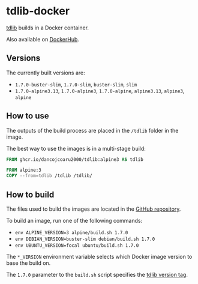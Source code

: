 # tdlib-docker

[tdlib](https://github.com/tdlib/td) builds in a Docker container.

Also available on [DockerHub](https://hub.docker.com/repository/docker/kbruen/tdlib).

## Versions

The currently built versions are:

- `1.7.0-buster-slim`, `1.7.0-slim`, `buster-slim`, `slim`
- `1.7.0-alpine3.13`, `1.7.0-alpine3`, `1.7.0-alpine`, `alpine3.13`, `alpine3`, `alpine`

## How to use

The outputs of the build process are placed in the `/tdlib` folder in the image.

The best way to use the images is in a multi-stage build:

```dockerfile
FROM ghcr.io/dancojcoaru2000/tdlib:alpine3 AS tdlib

FROM alpine:3
COPY --from=tdlib /tdlib /tdlib/
```

## How to build

The files used to build the images are located in the [GitHub repository](https://github.com/dancojocaru2000/tdlib-docker).

To build an image, run one of the following commands:

- `env ALPINE_VERSION=3 alpine/build.sh 1.7.0`
- `env DEBIAN_VERSION=buster-slim debian/build.sh 1.7.0`
- `env UBUNTU_VERSION=focal ubuntu/build.sh 1.7.0`

The `*_VERSION` environment variable selects which Docker image version to base the build on.

The `1.7.0` parameter to the `build.sh` script specifies the [tdlib version tag](https://github.com/tdlib/td/tags).
